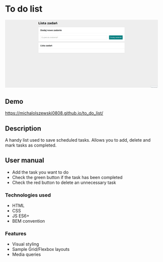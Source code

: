 # To do list

![Preview](images/userManualAnimation.gif)

## Demo

https://michalolszewski0808.github.io/to_do_list/

## Description

A handy list used to save scheduled tasks. Allows you to add, delete and mark tasks as completed.

## User manual
- Add the task you want to do
- Check the green button if the task has been completed
- Check the red button to delete an unnecessary task

### Technologies used
- HTML
- CSS
- JS ES6+
- BEM convention

### Features
- Visual styling
- Sample Grid/Flexbox layouts
- Media queries
